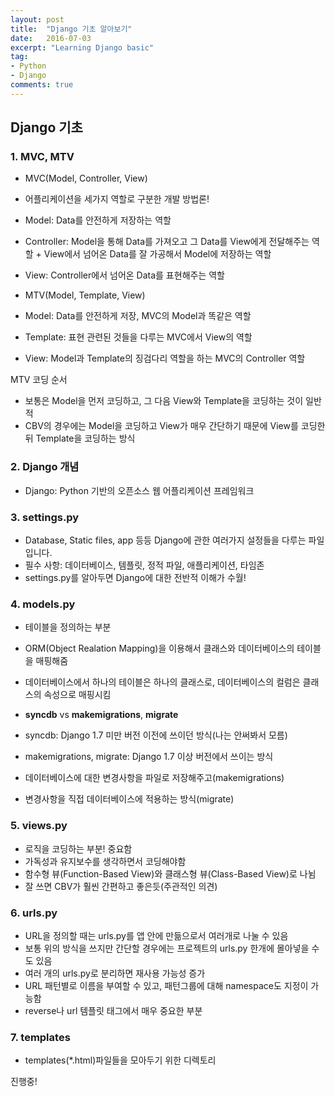 ```yaml
---
layout: post
title:  "Django 기초 알아보기"
date:   2016-07-03
excerpt: "Learning Django basic"
tag:
- Python
- Django
comments: true
---
```



## Django 기초


### 1. MVC, MTV

- MVC(Model, Controller, View)
 - 어플리케이션을 세가지 역할로 구분한 개발 방법론!
 - Model: Data를 안전하게 저장하는 역할
 - Controller: Model을 통해 Data를 가져오고 그 Data를 View에게 전달해주는 역할
              \+ View에서 넘어온 Data를 잘 가공해서 Model에 저장하는 역할
 - View: Controller에서 넘어온 Data를 표현해주는 역할


- MTV(Model, Template, View)
 - Model: Data를 안전하게 저장, MVC의 Model과 똑같은 역할
 - Template: 표현 관련된 것들을 다루는 MVC에서 View의 역할
 - View: Model과 Template의 징검다리 역할을 하는 MVC의 Controller 역할

MTV 코딩 순서
 - 보통은 Model을 먼저 코딩하고, 그 다음 View와 Template을 코딩하는 것이 일반적
 - CBV의 경우에는 Model을 코딩하고 View가 매우 간단하기 때문에 View를 코딩한 뒤 Template을 코딩하는 방식


### 2. Django 개념

- Django: Python 기반의 오픈소스 웹 어플리케이션 프레임워크


### 3. settings.py

- Database, Static files, app 등등 Django에 관한 여러가지 설정들을 다루는 파일입니다.
- 필수 사항: 데이터베이스, 템플릿, 정적 파일, 애플리케이션, 타임존
- settings.py를 알아두면 Django에 대한 전반적 이해가 수월!


### 4. models.py

- 테이블을 정의하는 부분
- ORM(Object Realation Mapping)을 이용해서 클래스와 데이터베이스의 테이블을 매핑해줌
- 데이터베이스에서 하나의 테이블은 하나의 클래스로, 데이터베이스의 컬럼은 클래스의 속성으로 매핑시킴

- **syncdb** vs **makemigrations**, **migrate**
 - syncdb: Django 1.7 미만 버전 이전에 쓰이던 방식(나는 안써봐서 모름)
 - makemigrations, migrate: Django 1.7 이상 버전에서 쓰이는 방식
  - 데이터베이스에 대한 변경사항을 파일로 저장해주고(makemigrations)
  - 변경사항을 직접 데이터베이스에 적용하는 방식(migrate)


### 5. views.py

- 로직을 코딩하는 부분! 중요함
- 가독성과 유지보수를 생각하면서 코딩해야함
- 함수형 뷰(Function-Based View)와 클래스형 뷰(Class-Based View)로 나뉨
- 잘 쓰면 CBV가 훨씬 간편하고 좋은듯(주관적인 의견)


### 6. urls.py

- URL을 정의할 때는 urls.py를 앱 안에 만듦으로서 여러개로 나눌 수 있음
- 보통 위의 방식을 쓰지만 간단할 경우에는 프로젝트의 urls.py 한개에 몰아넣을 수도 있음
- 여러 개의 urls.py로 분리하면 재사용 가능성 증가
- URL 패턴별로 이름을 부여할 수 있고, 패턴그룹에 대해 namespace도 지정이 가능함
- reverse나 url 템플릿 태그에서 매우 중요한 부분


### 7. templates

- templates(\*.html)파일들을 모아두기 위한 디렉토리


진행중!
